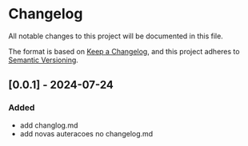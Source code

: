 # Changelog

All notable changes to this project will be documented in this file.

The format is based on [Keep a Changelog](https://keepachangelog.com/en/1.1.0/),
and this project adheres to [Semantic Versioning](https://semver.org/spec/v2.0.0.html).





## [0.0.1] - 2024-07-24

### Added

- add changlog.md
- add novas auteracoes no changelog.md
